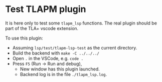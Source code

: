# Test TLAPM plugin

It is here only to test some `tlapm_lsp` functions.
The real plugin should be part of the TLA+ vscode extension.

To use this plugin:
  - Assuming `lsp/test/tlapm-lsp-test` as the current directory.
  - Build the backend with `make -C ../../../`
  - Open `.` in the VSCode, e.g. `code .`
  - Press `F5` (Run -> Run and debug),
      - New window has this plugin launched.
      - Backend log is in the file `./tlapm_lsp.log`.
